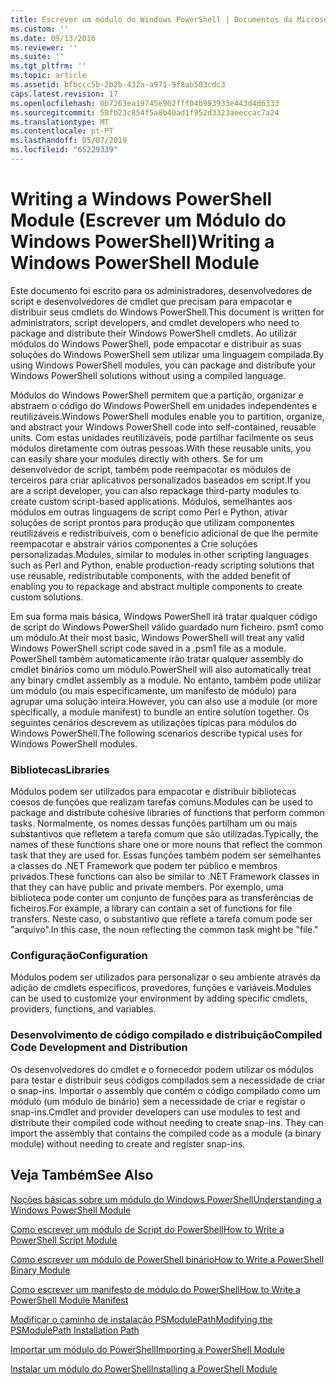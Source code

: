 ```yaml
---
title: Escrever um módulo do Windows PowerShell | Documentos da Microsoft
ms.custom: ''
ms.date: 09/13/2016
ms.reviewer: ''
ms.suite: ''
ms.tgt_pltfrm: ''
ms.topic: article
ms.assetid: bfbccc5b-2b2b-432a-a971-9f8ab503cdc3
caps.latest.revision: 17
ms.openlocfilehash: 0b7263ea19745e902fff04b993933e443d4d6333
ms.sourcegitcommit: 58fb23c854f5a8b40ad1f952d3323aeeccac7a24
ms.translationtype: MT
ms.contentlocale: pt-PT
ms.lasthandoff: 05/07/2019
ms.locfileid: "65229339"
---
```

# <a name="writing-a-windows-powershell-module"></a><span data-ttu-id="45ebb-102">Writing a Windows PowerShell Module (Escrever um Módulo do Windows PowerShell)</span><span class="sxs-lookup"><span data-stu-id="45ebb-102">Writing a Windows PowerShell Module</span></span>

<span data-ttu-id="45ebb-103">Este documento foi escrito para os administradores, desenvolvedores de script e desenvolvedores de cmdlet que precisam para empacotar e distribuir seus cmdlets do Windows PowerShell.</span><span class="sxs-lookup"><span data-stu-id="45ebb-103">This document is written for administrators, script developers, and cmdlet developers who need to package and distribute their Windows PowerShell cmdlets.</span></span> <span data-ttu-id="45ebb-104">Ao utilizar módulos do Windows PowerShell, pode empacotar e distribuir as suas soluções do Windows PowerShell sem utilizar uma linguagem compilada.</span><span class="sxs-lookup"><span data-stu-id="45ebb-104">By using Windows PowerShell modules, you can package and distribute your Windows PowerShell solutions without using a compiled language.</span></span>

<span data-ttu-id="45ebb-105">Módulos do Windows PowerShell permitem que a partição, organizar e abstraem o código do Windows PowerShell em unidades independentes e reutilizáveis.</span><span class="sxs-lookup"><span data-stu-id="45ebb-105">Windows PowerShell modules enable you to partition, organize, and abstract your Windows PowerShell code into self-contained, reusable units.</span></span> <span data-ttu-id="45ebb-106">Com estas unidades reutilizáveis, pode partilhar facilmente os seus módulos diretamente com outras pessoas.</span><span class="sxs-lookup"><span data-stu-id="45ebb-106">With these reusable units, you can easily share your modules directly with others.</span></span> <span data-ttu-id="45ebb-107">Se for um desenvolvedor de script, também pode reempacotar os módulos de terceiros para criar aplicativos personalizados baseados em script.</span><span class="sxs-lookup"><span data-stu-id="45ebb-107">If you are a script developer, you can also repackage third-party modules to create custom script-based applications.</span></span> <span data-ttu-id="45ebb-108">Módulos, semelhantes aos módulos em outras linguagens de script como Perl e Python, ativar soluções de script prontos para produção que utilizam componentes reutilizáveis e redistribuíveis, com o benefício adicional de que lhe permite reempacotar e abstrair vários componentes a Crie soluções personalizadas.</span><span class="sxs-lookup"><span data-stu-id="45ebb-108">Modules, similar to modules in other scripting languages such as Perl and Python, enable production-ready scripting solutions that use reusable, redistributable components, with the added benefit of enabling you to repackage and abstract multiple components to create custom solutions.</span></span>

<span data-ttu-id="45ebb-109">Em sua forma mais básica, Windows PowerShell irá tratar qualquer código de script do Windows PowerShell válido guardado num ficheiro. psm1 como um módulo.</span><span class="sxs-lookup"><span data-stu-id="45ebb-109">At their most basic, Windows PowerShell will treat any valid Windows PowerShell script code saved in a .psm1 file as a module.</span></span> <span data-ttu-id="45ebb-110">PowerShell também automaticamente irão tratar qualquer assembly do cmdlet binários como um módulo.</span><span class="sxs-lookup"><span data-stu-id="45ebb-110">PowerShell will also automatically treat any binary cmdlet assembly as a module.</span></span> <span data-ttu-id="45ebb-111">No entanto, também pode utilizar um módulo (ou mais especificamente, um manifesto de módulo) para agrupar uma solução inteira.</span><span class="sxs-lookup"><span data-stu-id="45ebb-111">However, you can also use a module (or more specifically, a module manifest) to bundle an entire solution together.</span></span> <span data-ttu-id="45ebb-112">Os seguintes cenários descrevem as utilizações típicas para módulos do Windows PowerShell.</span><span class="sxs-lookup"><span data-stu-id="45ebb-112">The following scenarios describe typical uses for Windows PowerShell modules.</span></span>

### <a name="libraries"></a><span data-ttu-id="45ebb-113">Bibliotecas</span><span class="sxs-lookup"><span data-stu-id="45ebb-113">Libraries</span></span>

<span data-ttu-id="45ebb-114">Módulos podem ser utilizados para empacotar e distribuir bibliotecas coesos de funções que realizam tarefas comuns.</span><span class="sxs-lookup"><span data-stu-id="45ebb-114">Modules can be used to package and distribute cohesive libraries of functions that perform common tasks.</span></span> <span data-ttu-id="45ebb-115">Normalmente, os nomes dessas funções partilham um ou mais substantivos que refletem a tarefa comum que são utilizadas.</span><span class="sxs-lookup"><span data-stu-id="45ebb-115">Typically, the names of these functions share one or more nouns that reflect the common task that they are used for.</span></span> <span data-ttu-id="45ebb-116">Essas funções também podem ser semelhantes a classes do .NET Framework que podem ter público e membros privados.</span><span class="sxs-lookup"><span data-stu-id="45ebb-116">These functions can also be similar to .NET Framework classes in that they can have public and private members.</span></span> <span data-ttu-id="45ebb-117">Por exemplo, uma biblioteca pode conter um conjunto de funções para as transferências de ficheiros.</span><span class="sxs-lookup"><span data-stu-id="45ebb-117">For example, a library can contain a set of functions for file transfers.</span></span> <span data-ttu-id="45ebb-118">Neste caso, o substantivo que reflete a tarefa comum pode ser "arquivo".</span><span class="sxs-lookup"><span data-stu-id="45ebb-118">In this case, the noun reflecting the common task might be "file."</span></span>

### <a name="configuration"></a><span data-ttu-id="45ebb-119">Configuração</span><span class="sxs-lookup"><span data-stu-id="45ebb-119">Configuration</span></span>

<span data-ttu-id="45ebb-120">Módulos podem ser utilizados para personalizar o seu ambiente através da adição de cmdlets específicos, provedores, funções e variáveis.</span><span class="sxs-lookup"><span data-stu-id="45ebb-120">Modules can be used to customize your environment by adding specific cmdlets, providers, functions, and variables.</span></span>

### <a name="compiled-code-development-and-distribution"></a><span data-ttu-id="45ebb-121">Desenvolvimento de código compilado e distribuição</span><span class="sxs-lookup"><span data-stu-id="45ebb-121">Compiled Code Development and Distribution</span></span>

<span data-ttu-id="45ebb-122">Os desenvolvedores do cmdlet e o fornecedor podem utilizar os módulos para testar e distribuir seus códigos compilados sem a necessidade de criar o snap-ins. Importar o assembly que contém o código compilado como um módulo (um módulo de binário) sem a necessidade de criar e registar o snap-ins.</span><span class="sxs-lookup"><span data-stu-id="45ebb-122">Cmdlet and provider developers can use modules to test and distribute their compiled code without needing to create snap-ins. They can import the assembly that contains the compiled code as a module (a binary module) without needing to create and register snap-ins.</span></span>

## <a name="see-also"></a><span data-ttu-id="45ebb-123">Veja Também</span><span class="sxs-lookup"><span data-stu-id="45ebb-123">See Also</span></span>

[<span data-ttu-id="45ebb-124">Noções básicas sobre um módulo do Windows PowerShell</span><span class="sxs-lookup"><span data-stu-id="45ebb-124">Understanding a Windows PowerShell Module</span></span>](./understanding-a-windows-powershell-module.md)

[<span data-ttu-id="45ebb-125">Como escrever um módulo de Script do PowerShell</span><span class="sxs-lookup"><span data-stu-id="45ebb-125">How to Write a PowerShell Script Module</span></span>](./how-to-write-a-powershell-script-module.md)

[<span data-ttu-id="45ebb-126">Como escrever um módulo de PowerShell binário</span><span class="sxs-lookup"><span data-stu-id="45ebb-126">How to Write a PowerShell Binary Module</span></span>](./how-to-write-a-powershell-binary-module.md)

[<span data-ttu-id="45ebb-127">Como escrever um manifesto de módulo do PowerShell</span><span class="sxs-lookup"><span data-stu-id="45ebb-127">How to Write a PowerShell Module Manifest</span></span>](how-to-write-a-powershell-module-manifest.md)

[<span data-ttu-id="45ebb-128">Modificar o caminho de instalação PSModulePath</span><span class="sxs-lookup"><span data-stu-id="45ebb-128">Modifying the PSModulePath Installation Path</span></span>](./modifying-the-psmodulepath-installation-path.md)

[<span data-ttu-id="45ebb-129">Importar um módulo do PowerShell</span><span class="sxs-lookup"><span data-stu-id="45ebb-129">Importing a PowerShell Module</span></span>](./importing-a-powershell-module.md)

[<span data-ttu-id="45ebb-130">Instalar um módulo do PowerShell</span><span class="sxs-lookup"><span data-stu-id="45ebb-130">Installing a PowerShell Module</span></span>](./installing-a-powershell-module.md)
